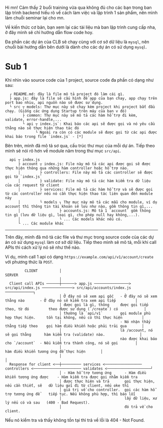 Hi mn! Cảm thấy 2 buổi training vừa qua không đủ cho các bạn trong ban lập trình backend hiểu rõ về cách làm việc và lập trình 1 sản phẩm, nên mình làm chuỗi seminar lại cho mn.

Về kiến thức cơ bản, bạn xem lại các tài liệu mà ban lập trình cung cấp nha, ở đây mình sẽ chỉ hướng dẫn flow code hoy.

Đa phần các dự án của CLB sẽ chạy cùng với cơ sở dữ liệu là `mysql`, nên chuỗi bài hướng dẫn bên dưới là dành cho các dự án có sử dụng `mysql`.
# Sub 1

Khi nhìn vào source code của 1 project, source code đa phần có dạng như sau:
```
  ┌ README.md: đây là file mô tả project đó làm cái gì.
  ├ app.js: đây là file sẽ cấu hình để app của bạn chay, app chạy trên port bao nhiu, api nguồn nào sẽ được sử dụng.
  └ src ┬ models: Thư mục này sẽ chạy kèm project khi project bắt đầu chạy. (Giống các ứng dụng Startup trên máy của bạn v đó)
        ├ common: Thư mục này sẽ mô tả các hàm hỗ trợ đi kèm, validate, error-handle,...
        └ api ┬ index.js`: Khai báo các api sẽ được gọi và nó yêu cầu thằng nào sẽ thực hiện thao tác đó
              └ Ngoài ra còn có các module sẽ được gọi từ các api được khai báo trong file `index.js` - [*]
```
Bên trên, mình đã mô tả sơ qua, cấu trúc thư mục của mỗi dự án. Tiếp theo mình sẽ nói rõ hơn về module năm trong thư mục `src/api`.
```
  api ┬ index.js
      ├ account ┬ index.js: File này mô tả các api được gọi sẽ được thực hiện thông qua những hàm controller hoặc hỗ trợ nào.
      │         ├ controllers: File này mô tả các controller sẽ được gọi từ `index.js`
      │         ├ validate: File này mô tả các hàm kiểm tra dữ liệu của các request từ client
      │         ├ services: File mô tả các hàm hỗ trợ và sẽ được gọi từ các controller nếu nó cần thực hiện thao tác liên quan đến module này
      │         └ models ┐ Thư mục này mô tả các mẫu cho module, ví dụ account thì thông tin tài khoản sẽ lưu như nào, gồm thông tin gì,... 
      │                  ├ accounts.js: Mô tả 1 `account` gồm thông tin gì (lưu dữ liệu gì, loại gì, cho phép null hay không,...).
      │                  └ ... Các models khác nếu có.
      └ ... Các module khác
```
-----

Trên đây, mình đã mô tả các file và thư mục trong source code của các dự án có sử dụng `mysql` làm cơ sở dữ liệu. Tiếp theo mình sẽ mô tả, mỗi khi call APIs thì cách xử lý nó sẽ như thế nào.

Ví dụ, mình call 1 api có dạng `https://example.com/api/v1/account/create` với phương thức là `POST`.
```
         CLIENT          │                                              SERVER
                         │
  Client call APIs ──────┼──────> app.js ────────────────> src/api/index.js ──────────────> src/api/accounts/index.js ─────────────┐ 
                         │ Ở đây nó sẽ xem api gốc   - Ở đây nó sẽ xem thằng nào       - Ở đây nó sẽ kiểm tra xem api tiếp         │
                         │ được gọi là gì, thông     được gọi tiếp theo, từ đó         theo được sử dụng (`/create`) có            │
                         │ thường là `api/v1`        gọi module phù hợp thực hiện.     tồn tại không, nếu có thì thực hiện         │
                         │                           - Nó nhận thấy thằng tiếp theo    gọi hàm điều khiển hoặc phải trải qua       │
                         │                           là /account, nó sẽ gọi thằng      hàm kiểm tra (validate) nào.                │
                         │                           nào được khai báo cho `/account`  - Nếu kiểm tra thành công, nó sẽ gọi        │
                         │                                                             hàm điều khiển tương ứng để thực hiện       │
                         │                                                                                                         │
  Response for client <──┼───────── services <───────────────── controllers <────────────────────── validates <────────────────────┘
                         │ - Hàm hỗ trợ tương ứng      - Hàm điều khiển tương ứng được    - Hàm kiểm tra được gọi nhằm kiểm tra  
                         │ được thực hiện và trả       gọi thực hiện, nếu cần thiết, sẽ   dữ liệu gửi đi từ client, nếu oke thì
                         │ giá trị về cho controller.  gọi các hàm hỗ trợ tương ứng để    tiếp tục. Nếu không phù hợp, thì báo lỗi
                         │                             lấy dữ liệu, xử lý nếu có và sau   (400 - Bad Request).
                         │                             đó trả về cho client.
```
Nếu nó kiểm tra và thấy không tồn tại thì trả về lỗi là 404 - Not Found.